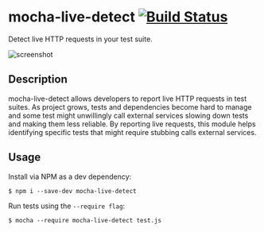 # mocha-live-detect [![Build Status](https://travis-ci.org/Chris911/mocha-live-detect.svg?branch=master)](https://travis-ci.org/Chris911/mocha-live-detect)

Detect live HTTP requests in your test suite.

![screenshot](http://i.imgur.com/00QZZlh.png)

## Description

mocha-live-detect allows developers to report live HTTP requests in test suites. As project grows, tests and dependencies become hard to manage and some test might unwillingly call external services slowing down tests and making them less reliable. By reporting live requests, this module helps identifying specific tests that might require stubbing calls external services.

## Usage

Install via NPM as a dev dependency:

`$ npm i --save-dev mocha-live-detect`

Run tests using the `--require flag`:

`$ mocha --require mocha-live-detect test.js`
